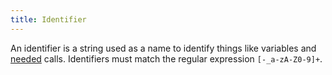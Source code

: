 ```yaml
---
title: Identifier
---
```


An identifier is a string used as a name to identify things like variables and [needed](call/index#needs) calls. Identifiers must match the regular expression `[-_a-zA-Z0-9]+`.
